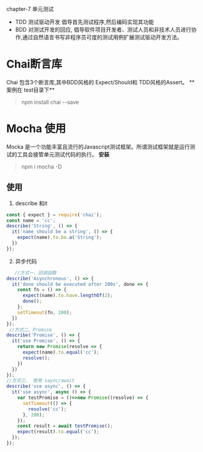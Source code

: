 chapter-7 单元测试
- TDD 测试驱动开发 倡导首先测试程序,然后编码实现其功能
- BDD 对测试开发的回应, 倡导软件项目开发者、测试人员和非技术人员进行协作,通过自然语言书写非程序员可度的测试用例扩展测试驱动开发方法。
# Chai断言库
Chai 包含3个断言库,其中BDD风格的 Expect/Should和 TDD风格的Assert。
** 案例在 test目录下**

> npm install chai --save
# Mocha 使用
Mocka 是一个功能丰富且流行的Javascript测试框架。所谓测试框架就是运行测试的工具会接管单元测试代码的执行。
**安装**
> npm i mocha -D
> 
## 使用
1. describe 和it
```javascript
const { expect } = require('chai');
const name = 'cc';
describe('String', () => {
  it('name should be a string', () => {
    expect(name).to.be.a('String');
  })
});
```
2. 异步代码
   
``` javascript
   //方式一、回调函数
describe('Asynchronous', () => {
  it('done should be executed after 200s', done => {
    const fn = () => {
      expect(name).to.have.lengthOf(2);
      done();
    };
    setTimeout(fn, 200);
  })
});
 //方式二、Promise
describe('Promise', () => {
  it('use Promise', () => {
    return new Promise(resolve => {
      expect(name).to.equal('cc');
      resolve();
    })
  })
});
//方式三、 使用 saync/await
describe('use async', () => {
  it('use async', async () => {
    var testPromise = ()=>new Promise((resolve) => {
      setTimeout(() => {
        resolve('cc');
      }, 200);
    });
    const result = await testPromise();
    expect(result).to.equal('cc');
  });
});
```



